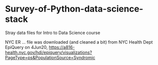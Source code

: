 # Survey-of-Python-data-science-stack
Stray data files for Intro to Data Science course

NYC ER ... file was downloaded (and cleaned a bit) from NYC Health Dept EpiQuery on 4Jun20, https://a816-health.nyc.gov/hdi/epiquery/visualizations?PageType=ps&PopulationSource=Syndromic
